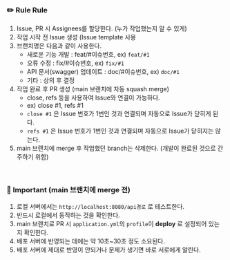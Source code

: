 ### ✏️ Rule Rule
1. Issue, PR 시 Assignees를 할당한다. (누가 작업했는지 알 수 있게)
2. 작업 시작 전 Issue 생성 (Issue template 사용
3. 브랜치명은 다음과 같이 사용한다.
    - 새로운 기능 개발 : feat/#이슈번호, ex) `feat/#1`
    - 오류 수정 : fix/#이슈번호, ex) `fix/#1`
    - API 문서(swagger) 업데이트 : doc/#이슈번호, ex) `doc/#1`
    - 기타 : 상의 후 결정
4. 작업 완료 후 PR 생성 (main 브랜치에 자동 squash merge)
    - close, refs 등을 사용하여 Issue와 연결이 가능하다.
    - ex) close #1, refs #1
    - `close #1` 은 Issue 번호가 1번인 것과 연결되며 자동으로 Issue가 닫히게 된다.
    - `refs #1` 은 Issue 번호가 1번인 것과 연결되며 자동으로 Issue가 닫히지는 않는다.
5. main 브랜치에 merge 후 작업했던 branch는 삭제한다. (개발이 완료된 것으로 간주하기 위함)


<br>

### 🚨 Important (main 브랜치에 merge 전)
1. 로컬 서버에서는 `http://localhost:8080/api경로` 로 테스트한다.
2. 반드시 로컬에서 동작하는 것을 확인한다. 
3. main 브랜치로 PR 시 `application.yml`의 `profile`이 **deploy** 로 설정되어 있는지 확인한다.
4. 배포 서버에 반영되는 데에는 약 10초~30초 정도 소요된다.
5. 배포 서버에 제대로 반영이 안되거나 문제가 생기면 바로 서로에게 알린다.
    